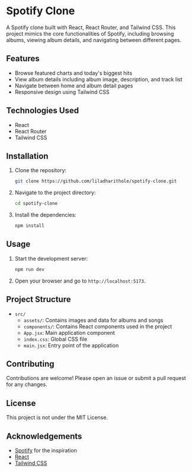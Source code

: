 # Spotify Clone

A Spotify clone built with React, React Router, and Tailwind CSS. This project mimics the core functionalities of Spotify, including browsing albums, viewing album details, and navigating between different pages.

## Features

- Browse featured charts and today's biggest hits
- View album details including album image, description, and track list
- Navigate between home and album detail pages
- Responsive design using Tailwind CSS

## Technologies Used

- React
- React Router
- Tailwind CSS

## Installation

1. Clone the repository:
    ```bash
    git clone https://github.com/liladharithole/spotify-clone.git
    ```
2. Navigate to the project directory:
    ```bash
    cd spotify-clone
    ```
3. Install the dependencies:
    ```bash
    npm install
    ```

## Usage

1. Start the development server:
    ```bash
    npm run dev
    ```
2. Open your browser and go to `http://localhost:5173`.

## Project Structure

- `src/`
  - `assets/`: Contains images and data for albums and songs
  - `components/`: Contains React components used in the project
  - `App.jsx`: Main application component
  - `index.css`: Global CSS file
  - `main.jsx`: Entry point of the application

## Contributing

Contributions are welcome! Please open an issue or submit a pull request for any changes.

## License

This project is not under the MIT License. 

## Acknowledgements

- [Spotify](https://www.spotify.com) for the inspiration
- [React](https://reactjs.org)
- [Tailwind CSS](https://tailwindcss.com)

